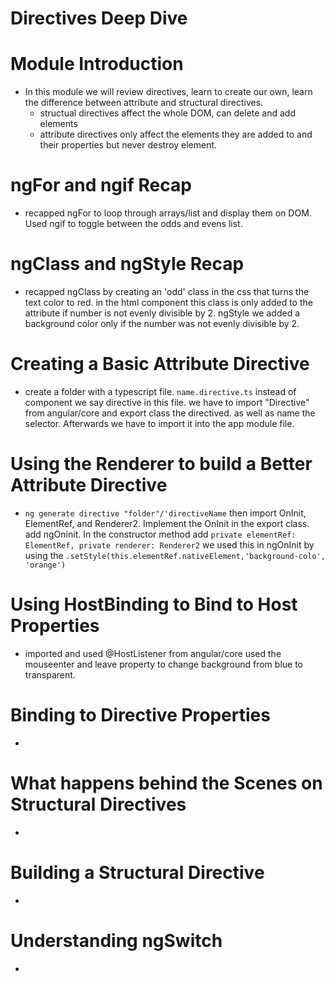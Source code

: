# Directives Deep Dive 
  # Module Introduction
  - In this module we will review directives, learn to create our own, learn the difference between attribute and structural directives.
    - structual directives affect the whole DOM, can delete and add elements
    - attribute directives only affect the elements they are added to and their properties but never destroy element.
  # ngFor and ngif Recap
  - recapped ngFor to loop through arrays/list and display them on DOM. Used ngif to toggle between the odds and evens list.
  # ngClass and ngStyle Recap
  - recapped ngClass by creating an 'odd' class in the css that turns the text color to red. in the html component this class is only added to the attribute if number is not evenly divisible by 2. ngStyle we added a background color only if the number was not evenly divisible by 2. 
  # Creating a Basic Attribute Directive
  - create a folder with a typescript file.
  `name.directive.ts` instead of component we say directive in this file. we have to import "Directive" from angular/core and export class the directived. as  well as name the selector. Afterwards we have to import it into the app module file.
  # Using the Renderer to build a Better Attribute Directive
  - `ng generate directive "folder"/'directiveName` then import OnInit, ElementRef, and Renderer2. Implement the OnInit in the export class. add ngOninit. In the constructor method add `private elementRef: ElementRef, private renderer: Renderer2` we used this in ngOnInit by using the `.setStyle(this.elementRef.nativeElement,'background-colo', 'orange')` 
  # Using HostBinding to Bind to Host Properties
  - imported and used @HostListener from angular/core used the mouseenter and leave property to change background from blue to transparent.
  # Binding to Directive Properties
  - 
  # What happens behind the Scenes on Structural Directives
  - 
  # Building a Structural Directive
  - 
  # Understanding ngSwitch
  - 
